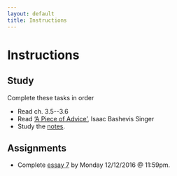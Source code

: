 ```yaml
---
layout: default
title: Instructions
---
```




# Instructions #

## Study

Complete these tasks in order

+ Read ch. 3.5--3.6
+ Read [‘A Piece of Advice’,](Teaching/Examined/Ethics/PieceOfAdvice.pdf) Isaac Bashevis Singer
+ Study the [notes](/Teaching/Examined/Ethics/Handout4).  



## Assignments

+ Complete [essay 7](/Teaching/Examined/Ethics/DQ3) by Monday 12/12/2016 @ 11:59pm.


